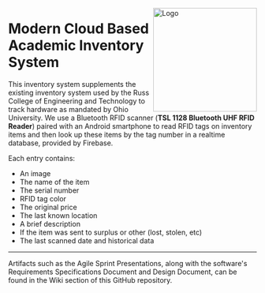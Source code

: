 <a href="https://ibb.co/is9f0e" target="_blank"><img src="https://image.ibb.co/nz3Utz/inventory_logo.png" border="0" align="right" height="210" alt="Logo"></a>

# Modern Cloud Based Academic Inventory System

This inventory system supplements the existing inventory system used by the Russ College of Engineering and Technology to track hardware as mandated by Ohio University. We use a Bluetooth RFID scanner (**TSL 1128 Bluetooth UHF RFID Reader**) paired with an Android smartphone to read RFID tags on inventory items and then look up these items by the tag number in a realtime database, provided by Firebase.

Each entry contains:

* An image
* The name of the item
* The serial number
* RFID tag color
* The original price
* The last known location
* A brief description
* If the item was sent to surplus or other (lost, stolen, etc)
* The last scanned date and historical data

***
Artifacts such as the Agile Sprint Presentations, along with the software's Requirements Specifications Document and Design Document, can be found in the Wiki section of this GitHub repository.


